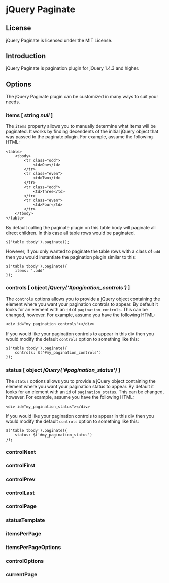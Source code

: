 # jQuery Paginate

## License

jQuery Paginate is licensed under the MIT License.

## Introduction

jQuery Paginate is pagination plugin for jQuery 1.4.3 and higher.

## Options

The jQuery Paginate plugin can be customized in many ways to suit your needs.

### items [ string *null* ]

The `items` property allows you to manually determine what items will be paginated. It works by finding decendents of the initial jQuery object that was passed to the paginate plugin. For example, assume the following HTML:

````
<table>
	<tbody>
		<tr class="odd">
			<td>One</td>
		</tr>
		<tr class="even">
			<td>Two</td>
		</tr>
		<tr class="odd">
			<td>Three</td>
		</tr>
		<tr class="even">
			<td>Four</td>
		</tr>
	</tbody>
</table>
````

By default calling the paginate plugin on this table body will paginate all direct children. In this case all table rows would be paginated.

````
$('table tbody').paginate();
````

However, if you only wanted to paginate the table rows with a class of `odd` then you would instantiate the pagination plugin similar to this:

````
$('table tbody').paginate({
	items: '.odd'
});
````

### controls [ object *jQuery('#pagination_controls')* ]

The `controls` options allows you to provide a jQuery object containing the element where you want your pagination controls to appear. By default it looks for an element with an `id` of `pagination_controls`. This can be changed, however. For example, assume you have the following HTML:

````
<div id="my_pagination_controls"></div>
````

If you would like your pagination controls to appear in this div then you would modify the default `controls` option to something like this:

````
$('table tbody').paginate({
	controls: $('#my_pagination_controls')
});
````

### status [ object *jQuery('#pagination_status')* ]

The `status` options allows you to provide a jQuery object containing the element where you want your pagination status to appear. By default it looks for an element with an `id` of `pagination_status`. This can be changed, however. For example, assume you have the following HTML:

````
<div id="my_pagination_status"></div>
````

If you would like your pagination controls to appear in this div then you would modify the default `controls` option to something like this:

````
$('table tbody').paginate({
	status: $('#my_pagination_status')
});
````

### controlNext

### controlFirst

### controlPrev

### controlLast

### controlPage

### statusTemplate

### itemsPerPage

### itemsPerPageOptions

### controlOptions

### currentPage